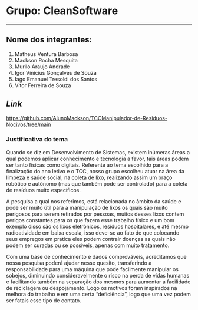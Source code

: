 # Grupo: CleanSoftware
---
## Nome dos integrantes:


1. Matheus Ventura Barbosa
2. Mackson Rocha Mesquita 
3. Murilo Araujo Andrade 
4. Igor Vinícius Gonçalves de Souza 
5. Iago Emanuel Tresoldi dos Santos 
6. Vitor Ferreira de Souza 

## *Link*

<https://github.com/AlunoMackson/TCCManipulador-de-Residuos-Nocivos/tree/main> 

### Justificativa do tema

Quando se diz em Desenvolvimento de Sistemas, existem inúmeras áreas a qual podemos aplicar conhecimento e tecnologia a favor, tais áreas podem ser tanto físicas como digitais. Referente ao tema escolhido para a finalização do ano letivo e o TCC, nosso grupo escolheu atuar na área da limpeza e saúde social, na coleta de lixo, realizando assim um braço robótico e autônomo (mas que também pode ser controlado) para a coleta de resíduos muito específicos. 

A pesquisa a qual nos referimos, está relacionada no âmbito da saúde e pode ser muito útil para a manipulação de lixos os quais são muito perigosos para serem retirados por pessoas, muitos desses lixos contem perigos constantes para os que fazem esse trabalho físico e um bom exemplo disso são os lixos eletrônicos, resíduos hospitalares, e até mesmo radioatividade em baixa escala, isso deve-se ao fato de que colocando seus empregos em pratica eles podem contrair doenças as quais não podem ser curadas ou se possíveis, apenas com muito tratamento. 

Com uma base de conhecimento e dados comprováveis, acreditamos que nossa pesquisa poderá ajudar nesse quesito, transferindo a responsabilidade para uma máquina que pode facilmente manipular os sobejos, diminuindo consideravelmente o risco na perda de vidas humanas e facilitando também na separação dos mesmos para aumentar a facilidade de reciclagem ou despojamento. Logo os motivos foram inspirados na melhora do trabalho e em uma certa “deficiência”, logo que uma vez podem ser fatais esse tipo de contato.                                                   



